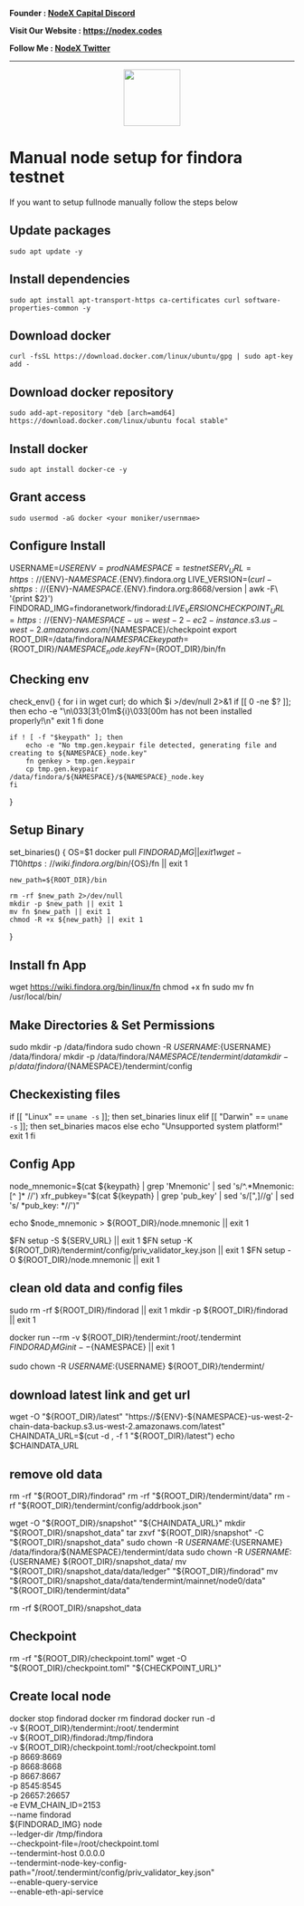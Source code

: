 <strong><p style="font-size:14px" align="left">Founder :
<a href="https://discord.gg/JqQNcwff2e" target="_blank">NodeX Capital Discord</a></p></strong>
<strong><p style="font-size:14px" align="left">Visit Our Website : 
<a href="https://nodex.codes/" target="_blank">https://nodex.codes</a></p></strong>
<strong><p style="font-size:14px" align="left">Follow Me :
<a href="https://twitter.com/nodexploit/" target="_blank">NodeX Twitter</a></p></strong>
<hr>

<p align="center">
  <img height="100" height="auto" src="https://user-images.githubusercontent.com/50621007/166676803-ee125d04-dfe2-4c92-8f0c-8af357aad691.png">
</p>

# Manual node setup for findora testnet
If you want to setup fullnode manually follow the steps below

## Update packages
```
sudo apt update -y
```

## Install dependencies
```
sudo apt install apt-transport-https ca-certificates curl software-properties-common -y
```

## Download docker
```
curl -fsSL https://download.docker.com/linux/ubuntu/gpg | sudo apt-key add -
```

## Download docker repository
```
sudo add-apt-repository "deb [arch=amd64] https://download.docker.com/linux/ubuntu focal stable"
```

## Install docker
```
sudo apt install docker-ce -y
```

## Grant access
```
sudo usermod -aG docker <your moniker/usernmae>
```

## Configure Install
USERNAME=$USER
ENV=prod
NAMESPACE=testnet
SERV_URL=https://${ENV}-${NAMESPACE}.${ENV}.findora.org
LIVE_VERSION=$(curl -s https://${ENV}-${NAMESPACE}.${ENV}.findora.org:8668/version | awk -F\  '{print $2}')
FINDORAD_IMG=findoranetwork/findorad:${LIVE_VERSION}
CHECKPOINT_URL=https://${ENV}-${NAMESPACE}-us-west-2-ec2-instance.s3.us-west-2.amazonaws.com/${NAMESPACE}/checkpoint
export ROOT_DIR=/data/findora/${NAMESPACE}
keypath=${ROOT_DIR}/${NAMESPACE}_node.key
FN=${ROOT_DIR}/bin/fn

## Checking env
check_env() {
    for i in wget curl; do
        which $i >/dev/null 2>&1
        if [[ 0 -ne $? ]]; then
            echo -e "\n\033[31;01m${i}\033[00m has not been installed properly!\n"
            exit 1
        fi
    done

    if ! [ -f "$keypath" ]; then
        echo -e "No tmp.gen.keypair file detected, generating file and creating to ${NAMESPACE}_node.key"
        fn genkey > tmp.gen.keypair
        cp tmp.gen.keypair /data/findora/${NAMESPACE}/${NAMESPACE}_node.key
    fi
}

## Setup Binary
set_binaries() {
    OS=$1
    docker pull ${FINDORAD_IMG} || exit 1
    wget -T 10 https://wiki.findora.org/bin/${OS}/fn || exit 1

    new_path=${ROOT_DIR}/bin

    rm -rf $new_path 2>/dev/null
    mkdir -p $new_path || exit 1
    mv fn $new_path || exit 1
    chmod -R +x ${new_path} || exit 1
}

## Install fn App
wget https://wiki.findora.org/bin/linux/fn
chmod +x fn
sudo mv fn /usr/local/bin/


## Make Directories & Set Permissions
sudo mkdir -p /data/findora
sudo chown -R ${USERNAME}:${USERNAME} /data/findora/
mkdir -p /data/findora/${NAMESPACE}/tendermint/data
mkdir -p /data/findora/${NAMESPACE}/tendermint/config


## Checkexisting files
if [[ "Linux" == `uname -s` ]]; then
    set_binaries linux
elif [[ "Darwin" == `uname -s` ]]; then
    set_binaries macos
else
    echo "Unsupported system platform!"
    exit 1
fi


## Config App
node_mnemonic=$(cat ${keypath} | grep 'Mnemonic' | sed 's/^.*Mnemonic:[^ ]* //')
xfr_pubkey="$(cat ${keypath} | grep 'pub_key' | sed 's/[",]//g' | sed 's/ *pub_key: *//')"

echo $node_mnemonic > ${ROOT_DIR}/node.mnemonic || exit 1

$FN setup -S ${SERV_URL} || exit 1
$FN setup -K ${ROOT_DIR}/tendermint/config/priv_validator_key.json || exit 1
$FN setup -O ${ROOT_DIR}/node.mnemonic || exit 1

## clean old data and config files
sudo rm -rf ${ROOT_DIR}/findorad || exit 1
mkdir -p ${ROOT_DIR}/findorad || exit 1

docker run --rm -v ${ROOT_DIR}/tendermint:/root/.tendermint ${FINDORAD_IMG} init --${NAMESPACE} || exit 1

sudo chown -R ${USERNAME}:${USERNAME} ${ROOT_DIR}/tendermint/


## download latest link and get url
wget -O "${ROOT_DIR}/latest" "https://${ENV}-${NAMESPACE}-us-west-2-chain-data-backup.s3.us-west-2.amazonaws.com/latest"
CHAINDATA_URL=$(cut -d , -f 1 "${ROOT_DIR}/latest")
echo $CHAINDATA_URL


## remove old data 
rm -rf "${ROOT_DIR}/findorad"
rm -rf "${ROOT_DIR}/tendermint/data"
rm -rf "${ROOT_DIR}/tendermint/config/addrbook.json"

wget -O "${ROOT_DIR}/snapshot" "${CHAINDATA_URL}" 
mkdir "${ROOT_DIR}/snapshot_data"
tar zxvf "${ROOT_DIR}/snapshot" -C "${ROOT_DIR}/snapshot_data"
sudo chown -R ${USERNAME}:${USERNAME} /data/findora/${NAMESPACE}/tendermint/data
sudo chown -R ${USERNAME}:${USERNAME} ${ROOT_DIR}/snapshot_data/
mv "${ROOT_DIR}/snapshot_data/data/ledger" "${ROOT_DIR}/findorad"
mv "${ROOT_DIR}/snapshot_data/data/tendermint/mainnet/node0/data" "${ROOT_DIR}/tendermint/data"

rm -rf ${ROOT_DIR}/snapshot_data

## Checkpoint
rm -rf "${ROOT_DIR}/checkpoint.toml"
wget -O "${ROOT_DIR}/checkpoint.toml" "${CHECKPOINT_URL}"

## Create local node
docker stop findorad
docker rm findorad
docker run -d \
    -v ${ROOT_DIR}/tendermint:/root/.tendermint \
    -v ${ROOT_DIR}/findorad:/tmp/findora \
    -v ${ROOT_DIR}/checkpoint.toml:/root/checkpoint.toml \
    -p 8669:8669 \
    -p 8668:8668 \
    -p 8667:8667 \
    -p 8545:8545 \
    -p 26657:26657 \
    -e EVM_CHAIN_ID=2153 \
    --name findorad \
    ${FINDORAD_IMG} node \
    --ledger-dir /tmp/findora \
    --checkpoint-file=/root/checkpoint.toml \
    --tendermint-host 0.0.0.0 \
    --tendermint-node-key-config-path="/root/.tendermint/config/priv_validator_key.json" \
    --enable-query-service \
    --enable-eth-api-service